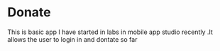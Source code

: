 # Donate
This is basic app I have started in labs in mobile app studio recently .It allows the user to login in and dontate so far 
